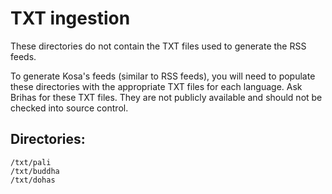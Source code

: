 # TXT ingestion

These directories do not contain the TXT files used to generate the RSS feeds.

To generate Kosa's feeds (similar to RSS feeds), you will need to populate these
directories with the appropriate TXT files for each language. Ask Brihas for
these TXT files. They are not publicly available and should not be checked into
source control.

## Directories:

```
/txt/pali
/txt/buddha
/txt/dohas
```
